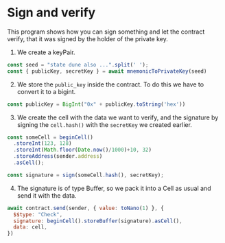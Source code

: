 # Sign and verify

This program shows how you can sign something and let the contract verify, that it was signed by the holder of the private key.

1. We create a keyPair.

```js
const seed = "state dune also ...".split(' ');
const { publicKey, secretKey } = await mnemonicToPrivateKey(seed)
```

2. We store the `public_key` inside the contract. To do this we have to convert it to a bigint.

```js
const publicKey = BigInt("0x" + publicKey.toString('hex'))
```

3. We create the cell with the data we want to verify, and the signature by signing the `cell.hash()` with the `secretKey` we created earlier.

```js
const someCell = beginCell()
  .storeInt(123, 128)
  .storeInt(Math.floor(Date.now()/1000)+10, 32)
  .storeAddress(sender.address)
  .asCell();

const signature = sign(someCell.hash(), secretKey);
```

4. The signature is of type Buffer, so we pack it into a Cell as usual and send it with the data.

```js
await contract.send(sender, { value: toNano(1) }, {
  $$type: "Check",
  signature: beginCell().storeBuffer(signature).asCell(),
  data: cell,
})
```
